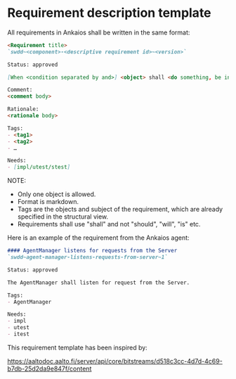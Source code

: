 # Requirement description template

All requirements in Ankaios shall be written in the same format:

```markdown
<Requirement title>
`swdd~<component>-<descriptive requirement id>~<version>`

Status: approved

[When <condition separated by and>] <object> shall <do something, be in state, execute a list of actions in order/in parallel…>

Comment:
<comment body>

Rationale:
<rationale body>

Tags:
- <tag1>
- <tag2>
- …

Needs:
- [impl/utest/stest]
```

NOTE:

* Only one object is allowed.
* Format is markdown.
* Tags are the objects and subject of the requirement, which are already specified in the structural view.
* Requirements shall use "shall" and not "should", "will", "is" etc.

Here is an example of the requirement from the Ankaios agent:

```markdown
#### AgentManager listens for requests from the Server
`swdd~agent-manager-listens-requests-from-server~1`

Status: approved

The AgentManager shall listen for request from the Server.

Tags:
- AgentManager

Needs:
- impl
- utest
- itest
```

This requirement template has been inspired by:

<https://aaltodoc.aalto.fi/server/api/core/bitstreams/d518c3cc-4d7d-4c69-b7db-25d2da9e847f/content>
